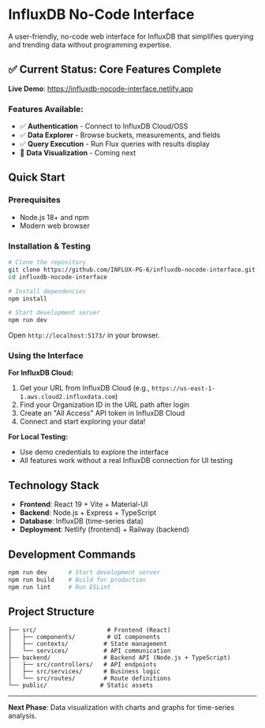 # InfluxDB No-Code Interface

A user-friendly, no-code web interface for InfluxDB that simplifies querying and trending data without programming expertise.

## ✅ Current Status: Core Features Complete

**Live Demo**: https://influxdb-nocode-interface.netlify.app

### Features Available:
- ✅ **Authentication** - Connect to InfluxDB Cloud/OSS
- ✅ **Data Explorer** - Browse buckets, measurements, and fields
- ✅ **Query Execution** - Run Flux queries with results display
- 🚧 **Data Visualization** - Coming next


## Quick Start

### Prerequisites
- Node.js 18+ and npm
- Modern web browser

### Installation & Testing

```bash
# Clone the repository
git clone https://github.com/INFLUX-PG-6/influxdb-nocode-interface.git
cd influxdb-nocode-interface

# Install dependencies
npm install

# Start development server
npm run dev
```

Open `http://localhost:5173/` in your browser.

### Using the Interface

**For InfluxDB Cloud:**
1. Get your URL from InfluxDB Cloud (e.g., `https://us-east-1-1.aws.cloud2.influxdata.com`)
2. Find your Organization ID in the URL path after login
3. Create an "All Access" API token in InfluxDB Cloud
4. Connect and start exploring your data!

**For Local Testing:**
- Use demo credentials to explore the interface
- All features work without a real InfluxDB connection for UI testing

## Technology Stack

- **Frontend**: React 19 + Vite + Material-UI
- **Backend**: Node.js + Express + TypeScript  
- **Database**: InfluxDB (time-series data)
- **Deployment**: Netlify (frontend) + Railway (backend)

## Development Commands

```bash
npm run dev      # Start development server
npm run build    # Build for production  
npm run lint     # Run ESLint
```

## Project Structure

```
├── src/                    # Frontend (React)
│   ├── components/         # UI components
│   ├── contexts/          # State management
│   └── services/          # API communication
├── backend/               # Backend API (Node.js + TypeScript)
│   ├── src/controllers/   # API endpoints
│   ├── src/services/      # Business logic
│   └── src/routes/        # Route definitions
└── public/               # Static assets
```

---

**Next Phase**: Data visualization with charts and graphs for time-series analysis.